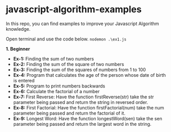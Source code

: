 # javascript-algorithm-examples
In this repo, you can find examples to improve your Javascript Algorithm knowledge.

Open terminal and use the code below.
`nodemon .\ex1.js`

**1. Beginner**
   -  **Ex-1:** Finding the sum of two numbers
   -  **Ex-2:** Finding the sum of the square of two numbers
   -  **Ex-3:** Finding the sum of the squares of numbers from 1 to 100
   -  **Ex-4:** Program that calculates the age of the person whose date of birth is entered
   -  **Ex-5:** Program to print numbers backwards
   -  **Ex-6:** Calculate the factorial of a number
   -  **Ex-7:** First Reverse: Have the function firstReverse(str) take the str parameter being passed and return the string in reversed order.
   -  **Ex-8:** First Factorial: Have the function firstFactorial(num) take the num parameter being passed and return the factorial of it.
   -  **Ex-9:** Longest Word: Have the function longestWord(sen) take the sen parameter being passed and return the largest word in the string.


